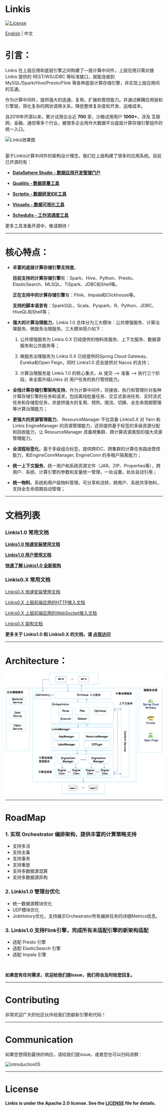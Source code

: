 Linkis
============

[![License](https://img.shields.io/badge/license-Apache%202-4EB1BA.svg)](https://www.apache.org/licenses/LICENSE-2.0.html)

[English](../../README.md) | 中文

# 引言：

Linkis 在上层应用和底层引擎之间构建了一层计算中间件，上层应用只需对接 Linkis 提供的 REST/WS/JDBC 等标准接口，就能连接到 MySQL/Spark/Hive/Presto/Flink 等各种底层计算存储引擎，并实现上层应用间的互通。

作为计算中间件，提供强大的连通，复用，扩展和管控能力。并通过解耦应用层和引擎层，简化复杂的网状调用关系，降低整体复杂度和开发、运维成本。

自2019年开源以来，累计试用企业近 **700** 家，沙箱试用用户 **1000+**，涉及 互联网、金融、通信等多个行业，被很多企业用作大数据平台底层计算存储引擎组件的统一入口。

![Linkis效果图](images/ch3/解决方案.jpg)
<br>
<br>

基于Linkis计算中间件的架构设计理念，我们在上层构建了很多的应用系统。目前已开源的有：

- [**DataSphere Studio - 数据应用开发管理门户**](https://github.com/WeBankFinTech/DataSphereStudio)

- [**Qualitis - 数据质量工具**](https://github.com/WeBankFinTech/Qualitis)

- [**Scriptis - 数据研发IDE工具**](https://github.com/WeBankFinTech/Scriptis)

- [**Visualis - 数据可视化工具**](https://github.com/WeBankFinTech/Visualis)

- [**Schedulis - 工作流调度工具**](https://github.com/WeBankFinTech/Schedulis)

更多工具准备开源中，敬请期待！

----

# 核心特点：

- **丰富的底层计算存储引擎支持度**。

    **目前支持的计算存储引擎**有：Spark、Hive、Python、Presto、ElasticSearch、MLSQL、TiSpark、JDBC和Shell等。
    
    **正在支持中的计算存储引擎**有：Flink、Impala和Clickhouse等。

    **支持的脚本语言有**：SparkSQL、Scala、Pyspark、R、Python、JDBC、HiveQL和Shell等；

- **强大的计算治理能力**。Linkis 1.0 总体分为三大模块：公共增强服务、计算治理服务、微服务治理服务。三大模块简介如下：
    
    1. 公共增强服务为 Linkis 0.X 已经提供的物料库服务、上下文服务、数据源服务和公共服务等；
    
    2. 微服务治理服务为 Linkis 0.X 已经提供的Spring Cloud Gateway、Eureka和Open Feign，同时 Linkis1.0 还会提供对 Nacos 的支持；
    
    3. 计算治理服务是 Linkis 1.0 的核心重点，从 提交 —> 准备 —> 执行三个阶段，来全面升级Linkis 对 用户任务的执行管控能力。

- **全栈计算存储引擎架构支持**。作为计算中间件，将接收、执行和管理针对各种计算存储引擎的任务和请求，包括离线批量任务、交互式查询任务、实时流式任务和存储型任务，并提供强大的复用、预热、限流、切换、全生命周期管理等计算治理能力；

- **更强大的资源管理能力**。 ResourceManager 不仅具备 Linkis0.X 对 Yarn 和 Linkis EngineManager 的资源管理能力，还将提供基于标签的多级资源分配和回收能力，让 ResourceManager 具备跨集群、跨计算资源类型的强大资源管理能力。

- **全流程标签化**。基于多级组合标签，提供跨IDC、跨集群的计算任务路由管控能力，和EngineConnManager, EngineConn 的多租户隔离能力；

- **统一上下文服务**。统一用户和系统资源文件（JAR、ZIP、Properties等），跨用户、系统、计算引擎的参数和变量统一管理，一处设置，处处自动引用；

- **统一物料**。系统和用户级物料管理，可分享和流转，跨用户、系统共享物料，支持全生命周期自动管理；


----

# 文档列表

### Linkis1.0 常用文档

[**Linkis1.0 快速安装使用文档**](https://github.com/WeBankFinTech/Linkis/wiki/%E5%A6%82%E4%BD%95%E5%BF%AB%E9%80%9F%E5%AE%89%E8%A3%85%E4%BD%BF%E7%94%A8Linkis-1.0-RC1)

[**Linkis1.0 用户使用文档**](https://github.com/WeBankFinTech/Linkis/wiki/Linkis1.0%E7%94%A8%E6%88%B7%E4%BD%BF%E7%94%A8%E6%96%87%E6%A1%A3)

[**快速了解 Linkis1.0 全新架构**](https://github.com/WeBankFinTech/Linkis/wiki/Linkis1.0%E4%B8%8ELinkis0.X%E7%9A%84%E5%8C%BA%E5%88%AB%E7%AE%80%E8%BF%B0)

### Linkis0.X 常用文档

[Linkis0.X 快速安装使用文档](https://github.com/WeBankFinTech/Linkis/wiki/%E5%A6%82%E4%BD%95%E5%BF%AB%E9%80%9F%E5%AE%89%E8%A3%85%E4%BD%BF%E7%94%A8Linkis)

[Linkis0.X 上层前端应用的HTTP接入文档](https://github.com/WeBankFinTech/Linkis/wiki/%E4%B8%8A%E5%B1%82%E5%89%8D%E7%AB%AF%E5%BA%94%E7%94%A8HTTP%E6%8E%A5%E5%85%A5%E6%96%87%E6%A1%A3)

[Linkis0.X 上层前端应用的WebSocket接入文档](https://github.com/WeBankFinTech/Linkis/wiki/%E4%B8%8A%E5%B1%82%E5%89%8D%E7%AB%AF%E5%BA%94%E7%94%A8WebSocket%E6%8E%A5%E5%85%A5%E6%96%87%E6%A1%A3)

[Linkis0.X 架构文档](https://github.com/WeBankFinTech/Linkis/wiki/%E6%80%BB%E4%BD%93%E6%9E%B6%E6%9E%84%E8%AE%BE%E8%AE%A1%E4%BB%8B%E7%BB%8D)

**更多关于 Linkis1.0 和 Linkis0.X 的文档，请 [点我访问](https://github.com/WeBankFinTech/Linkis/wiki)**

----

# Architecture：

![introduction_new](../../images/zh_CN/Linkis1.0/architecture/Linkis1.0-architecture.png)

----

# RoadMap

### 1. 实现 Orchestrator 编排架构，提供丰富的计算策略支持

- 支持多活
- 支持主备
- 支持事务
- 支持重放
- 支持多数据源混算
- 支持多数据源异构

### 2. Linkis1.0 管理台优化

- 统一数据源模块优化
- UDF模块优化
- JobHistory优化，支持展示Orchestrator所有编排任务的详细Metrics信息。

### 3. Linkis1.0 支持Flink引擎，完成所有未适配引擎的新架构适配

- 适配 Presto 引擎
- 适配 ElasticSearch 引擎
- 适配 Impala 引擎


<br>

**如果您有任何需求，欢迎给我们提issue，我们将会及时给您回复。**

----

# Contributing

非常欢迎广大的社区伙伴给我们贡献新引擎和代码！

----

# Communication

如果您想得到最快的响应，请给我们提issue，或者您也可以扫码进群：

![introduction05](images/introduction/introduction05.png)

----

# License

**Linkis is under the Apache 2.0 license. See the [LICENSE](/LICENSE) file for details.**
